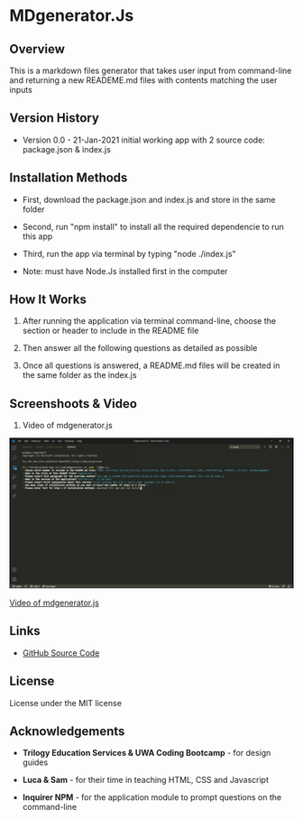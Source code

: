 # MDgenerator.Js

## Overview

This is a markdown files generator that takes user input from command-line and returning a new READEME.md files with contents matching the user inputs

## Version History

* Version 0.0 - 21-Jan-2021
    initial working app with 2 source code: package.json & index.js


## Installation Methods

* First, download the package.json and index.js and store in the same folder

* Second, run "npm install" to install all the required dependencie to run this app

* Third, run the app via terminal by typing "node ./index.js"

* Note: must have Node.Js installed first in the computer


## How It Works

1. After running the application via terminal command-line, choose the section or header to include in the README file

2. Then answer all the following questions as detailed as possible

3. Once all questions is answered, a README.md files will be created in the same folder as the index.js


## Screenshoots & Video

1. Video of mdgenerator.js

![Screenshoot of mdgenerator.js](assets/screenshoot-mdgenerator.PNG)

[Video of mdgenerator.js](https://drive.google.com/file/d/1fQX1y2jXvxaicw2wog2XXf5oJer4JdyH/view)


## Links

* [ GitHub Source Code](https://github.com/vsumargo/mdgenerator.js)

## License

License under the MIT license

## Acknowledgements

* **Trilogy Education Services & UWA Coding Bootcamp** - for design guides

* **Luca & Sam** - for their time in teaching HTML, CSS and Javascript

* **Inquirer NPM** - for the application module to prompt questions on the command-line
